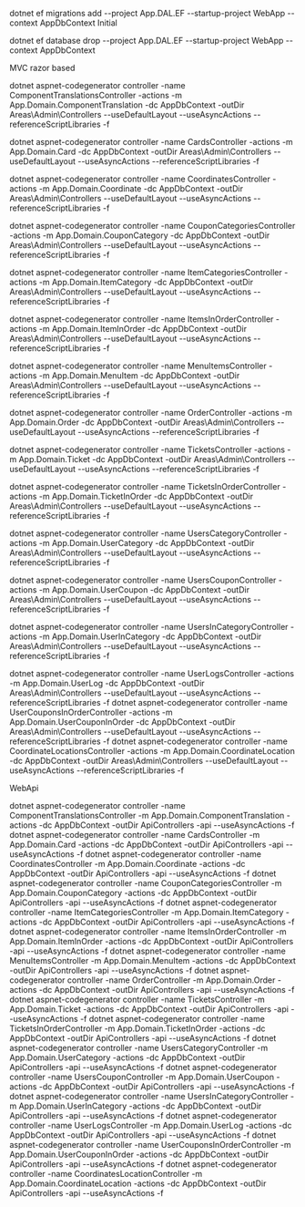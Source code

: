 

dotnet ef migrations add --project App.DAL.EF --startup-project WebApp --context AppDbContext Initial

dotnet ef database drop --project App.DAL.EF --startup-project WebApp --context AppDbContext


MVC razor based

dotnet aspnet-codegenerator controller -name ComponentTranslationsController       -actions -m  App.Domain.ComponentTranslation    -dc AppDbContext -outDir Areas\Admin\Controllers --useDefaultLayout --useAsyncActions --referenceScriptLibraries -f

dotnet aspnet-codegenerator controller -name CardsController       -actions -m  App.Domain.Card    -dc AppDbContext -outDir Areas\Admin\Controllers --useDefaultLayout --useAsyncActions --referenceScriptLibraries -f

dotnet aspnet-codegenerator controller -name CoordinatesController       -actions -m  App.Domain.Coordinate    -dc AppDbContext -outDir Areas\Admin\Controllers --useDefaultLayout --useAsyncActions --referenceScriptLibraries -f

dotnet aspnet-codegenerator controller -name CouponCategoriesController       -actions -m  App.Domain.CouponCategory    -dc AppDbContext -outDir Areas\Admin\Controllers --useDefaultLayout --useAsyncActions --referenceScriptLibraries -f

dotnet aspnet-codegenerator controller -name ItemCategoriesController       -actions -m  App.Domain.ItemCategory    -dc AppDbContext -outDir Areas\Admin\Controllers --useDefaultLayout --useAsyncActions --referenceScriptLibraries -f

dotnet aspnet-codegenerator controller -name ItemsInOrderController       -actions -m  App.Domain.ItemInOrder    -dc AppDbContext -outDir Areas\Admin\Controllers --useDefaultLayout --useAsyncActions --referenceScriptLibraries -f

dotnet aspnet-codegenerator controller -name MenuItemsController       -actions -m  App.Domain.MenuItem    -dc AppDbContext -outDir Areas\Admin\Controllers --useDefaultLayout --useAsyncActions --referenceScriptLibraries -f

dotnet aspnet-codegenerator controller -name OrderController       -actions -m  App.Domain.Order    -dc AppDbContext -outDir Areas\Admin\Controllers --useDefaultLayout --useAsyncActions --referenceScriptLibraries -f

dotnet aspnet-codegenerator controller -name TicketsController       -actions -m  App.Domain.Ticket    -dc AppDbContext -outDir Areas\Admin\Controllers --useDefaultLayout --useAsyncActions --referenceScriptLibraries -f

dotnet aspnet-codegenerator controller -name TicketsInOrderController       -actions -m  App.Domain.TicketInOrder    -dc AppDbContext -outDir Areas\Admin\Controllers --useDefaultLayout --useAsyncActions --referenceScriptLibraries -f

dotnet aspnet-codegenerator controller -name UsersCategoryController       -actions -m  App.Domain.UserCategory    -dc AppDbContext -outDir Areas\Admin\Controllers --useDefaultLayout --useAsyncActions --referenceScriptLibraries -f

dotnet aspnet-codegenerator controller -name UsersCouponController       -actions -m  App.Domain.UserCoupon    -dc AppDbContext -outDir Areas\Admin\Controllers --useDefaultLayout --useAsyncActions --referenceScriptLibraries -f

dotnet aspnet-codegenerator controller -name UsersInCategoryController       -actions -m  App.Domain.UserInCategory    -dc AppDbContext -outDir Areas\Admin\Controllers --useDefaultLayout --useAsyncActions --referenceScriptLibraries -f

dotnet aspnet-codegenerator controller -name UserLogsController       -actions -m  App.Domain.UserLog    -dc AppDbContext -outDir Areas\Admin\Controllers --useDefaultLayout --useAsyncActions --referenceScriptLibraries -f
dotnet aspnet-codegenerator controller -name UserCouponsInOrderController       -actions -m  App.Domain.UserCouponInOrder    -dc AppDbContext -outDir Areas\Admin\Controllers --useDefaultLayout --useAsyncActions --referenceScriptLibraries -f
dotnet aspnet-codegenerator controller -name CoordinateLocationsController       -actions -m  App.Domain.CoordinateLocation    -dc AppDbContext -outDir Areas\Admin\Controllers --useDefaultLayout --useAsyncActions --referenceScriptLibraries -f


WebApi 

dotnet aspnet-codegenerator controller -name ComponentTranslationsController     -m App.Domain.ComponentTranslation     -actions -dc AppDbContext -outDir ApiControllers -api --useAsyncActions  -f
dotnet aspnet-codegenerator controller -name CardsController     -m App.Domain.Card     -actions -dc AppDbContext -outDir ApiControllers -api --useAsyncActions  -f
dotnet aspnet-codegenerator controller -name CoordinatesController     -m App.Domain.Coordinate     -actions -dc AppDbContext -outDir ApiControllers -api --useAsyncActions  -f
dotnet aspnet-codegenerator controller -name CouponCategoriesController     -m App.Domain.CouponCategory     -actions -dc AppDbContext -outDir ApiControllers -api --useAsyncActions  -f
dotnet aspnet-codegenerator controller -name ItemCategoriesController     -m App.Domain.ItemCategory     -actions -dc AppDbContext -outDir ApiControllers -api --useAsyncActions  -f
dotnet aspnet-codegenerator controller -name ItemsInOrderController     -m App.Domain.ItemInOrder     -actions -dc AppDbContext -outDir ApiControllers -api --useAsyncActions  -f
dotnet aspnet-codegenerator controller -name MenuItemsController     -m App.Domain.MenuItem     -actions -dc AppDbContext -outDir ApiControllers -api --useAsyncActions  -f
dotnet aspnet-codegenerator controller -name OrderController     -m App.Domain.Order     -actions -dc AppDbContext -outDir ApiControllers -api --useAsyncActions  -f
dotnet aspnet-codegenerator controller -name TicketsController     -m App.Domain.Ticket     -actions -dc AppDbContext -outDir ApiControllers -api --useAsyncActions  -f
dotnet aspnet-codegenerator controller -name TicketsInOrderController     -m App.Domain.TicketInOrder     -actions -dc AppDbContext -outDir ApiControllers -api --useAsyncActions  -f
dotnet aspnet-codegenerator controller -name UsersCategoryController     -m App.Domain.UserCategory     -actions -dc AppDbContext -outDir ApiControllers -api --useAsyncActions  -f
dotnet aspnet-codegenerator controller -name UsersCouponController     -m App.Domain.UserCoupon     -actions -dc AppDbContext -outDir ApiControllers -api --useAsyncActions  -f
dotnet aspnet-codegenerator controller -name UsersInCategoryController     -m App.Domain.UserInCategory     -actions -dc AppDbContext -outDir ApiControllers -api --useAsyncActions  -f
dotnet aspnet-codegenerator controller -name UserLogsController     -m App.Domain.UserLog     -actions -dc AppDbContext -outDir ApiControllers -api --useAsyncActions  -f
dotnet aspnet-codegenerator controller -name UserCouponsInOrderController     -m App.Domain.UserCouponInOrder     -actions -dc AppDbContext -outDir ApiControllers -api --useAsyncActions  -f
dotnet aspnet-codegenerator controller -name CoordinatesLocationController     -m App.Domain.CoordinateLocation     -actions -dc AppDbContext -outDir ApiControllers -api --useAsyncActions  -f